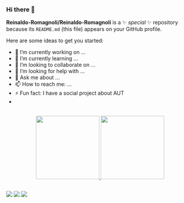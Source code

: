 ### Hi there 👋


**Reinaldo-Romagnoli/Reinaldo-Romagnoli** is a ✨ _special_ ✨ repository because its `README.md` (this file) appears on your GitHub profile.

Here are some ideas to get you started:

- 🔭 I’m currently working on ...
- 🌱 I’m currently learning ...
- 👯 I’m looking to collaborate on ...
- 🤔 I’m looking for help with ...
- 💬 Ask me about ...
- 📫 How to reach me: ...
- ⚡ Fun fact: I have a social project about AUT
-

##

<div align="center">
  <a href="https://github.com/Reinaldo-Romagnoli">
  <img height="170em" src="https://github-readme-stats.vercel.app/api?username=Reinaldo-Romagnoli&show_icons=true&theme=dracula&include_all_commits=true&count_private=true"/>
  <img height="170em" src="https://github-readme-stats.vercel.app/api/top-langs/?username=Reinaldo-Romagnoli&layout=compact&langs_count=7&theme=dracula"/>
</div>

##

<div>
   <a href = "mailto:romagnolireinaldo@gmail.com"><img src="https://img.shields.io/badge/-Gmail-%23333?style=for-the-badge&logo=gmail&logoColor=white" target="_blank"></a>
   <a href="https://www.linkedin.com/in/isabelly-martins-mota-060365229/" target="_blank"><img src="https://img.shields.io/badge/-LinkedIn-%230077B5?style=for-the-badge&logo=linkedin&logoColor=white" target="_blank"></a> 
  <a href="https://github.com/Reinaldo-Romagnoli" target="_blank"><img src="https://img.shields.io/badge/GitHub-100000?style=for-the-badge&logo=github&logoColor=white"></a> 
</div>
